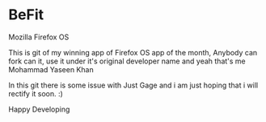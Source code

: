 BeFit
=====

Mozilla Firefox OS 


This is git of my winning app of Firefox OS app of the month, Anybody can fork can it, use it under it's original developer name and yeah that's me Mohammad Yaseen Khan

In this git there is some issue with Just Gage and i am just hoping that i will rectify it soon. :)

Happy Developing
